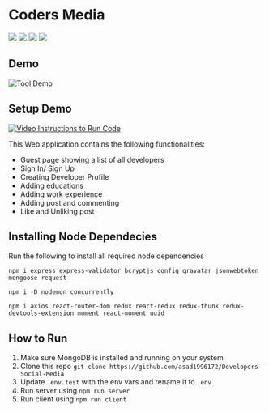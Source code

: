 # Coders Media
<img src ="https://img.shields.io/badge/MongoDB-%234ea94b.svg?&style=for-the-badge&logo=mongodb&logoColor=white"/> <img src="https://img.shields.io/badge/express.js%20-%23404d59.svg?&style=for-the-badge"/> <img src="https://img.shields.io/badge/react%20-%2320232a.svg?&style=for-the-badge&logo=react&logoColor=%2361DAFB"/> <img src="https://img.shields.io/badge/node.js%20-%2343853D.svg?&style=for-the-badge&logo=node.js&logoColor=white"/>

## Demo
![Tool Demo](https://github.com/asad1996172/Developers-Social-Media/blob/master/demo%20(2).gif)

## Setup Demo
[![Video Instructions to Run Code](https://i.ytimg.com/vi/k3BE1CMEEVU/hqdefault.jpg)](https://www.youtube.com/watch?v=k3BE1CMEEVU)


This Web application contains the following functionalities:
* Guest page showing a list of all developers
* Sign In/ Sign Up
* Creating Developer Profile
* Adding educations
* Adding work experience
* Adding post and commenting 
* Like and Unliking post

## Installing Node Dependecies
Run the following to install all required node dependencies
```
npm i express express-validator bcryptjs config gravatar jsonwebtoken mongoose request
```
```
npm i -D nodemon concurrently
```
```
npm i axios react-router-dom redux react-redux redux-thunk redux-devtools-extension moment react-moment uuid
```

## How to Run
1. Make sure MongoDB is installed and running on your system
1. Clone this repo ``` git clone https://github.com/asad1996172/Developers-Social-Media ```
1. Update `.env.test` with the env vars and rename it to `.env`
1. Run server using `npm run server`
1. Run client using `npm run client`
